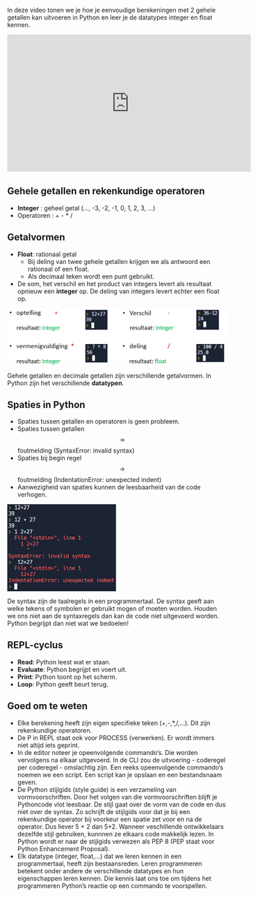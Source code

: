 In deze video tonen we je hoe je eenvoudige berekeningen met 2 gehele getallen kan uitvoeren in Python en leer je de datatypes integer en float kennen.

<div align="center">
<iframe width="560" height="315" src="https://www.youtube.com/embed/iP78KB8QPg0" title="YouTube video player" frameborder="0" allow="accelerometer; autoplay; clipboard-write; encrypted-media; gyroscope; picture-in-picture; web-share" allowfullscreen></iframe>
</div>

## Gehele getallen en rekenkundige operatoren
* **Integer** : geheel getal (..., -3, -2, -1, 0, 1, 2, 3, ...)
* Operatoren : +  -  *  /

## Getalvormen
<div>
<ul> 
    <li> <b>Float</b>: rationaal getal
         <ul>
             <li> Bij deling van twee gehele getallen krijgen we als antwoord een rationaal of een float.</li>
             <li> Als decimaal teken wordt een punt gebruikt.</li>
         </ul>
    </li>
    <li>De som, het verschil en het product van integers levert als resultaat opnieuw een <b>integer</b> op. De deling van integers levert echter een float op.</li>
</ul>
</div>

<img src="media/rekenkundige_operatoren.png" align="center" width="650px" data-caption="De rekenkundige operatoren voor de optelling, het verschil, het product en de deling." />

Gehele getallen en decimale getallen zijn verschillende getalvormen. In Python zijn het verschillende **datatypen**.

## Spaties in Python
* Spaties tussen getallen en operatoren is geen probleem.
* Spaties tussen getallen $$\rightarrow$$ foutmelding (SyntaxError: invalid syntax)
* Spaties bij begin regel $$\rightarrow$$ foutmelding (IndentationError: unexpected indent)
* Aanwezigheid van spaties kunnen de leesbaarheid van de code verhogen.

<img src="media/spaties.png" align="center" width="250px" data-caption="Spaties in Python." />

<div class="callout callout-danger">
  <p>De syntax zijn de taalregels in een programmertaal. De syntax geeft aan welke tekens of symbolen er gebruikt mogen of moeten worden. Houden we ons niet aan de syntaxregels dan kan de code niet uitgevoerd worden. Python begrijpt dan niet wat we bedoelen!</p>
</div>

## REPL-cyclus
* **Read**: Python leest wat er staan.
* **Evaluate**: Python begrijpt en voert uit.
* **Print**: Python toont op het scherm.
* **Loop**: Python geeft beurt terug.

## Goed om te weten
* Elke berekening heeft zijn eigen specifieke teken (+,-,*,/,...). Dit zijn rekenkundige operatoren.
* De P in REPL staat ook voor PROCESS (verwerken). Er wordt immers niet altijd iets geprint.
* In de editor noteer je opeenvolgende commando’s. Die worden vervolgens na elkaar uitgevoerd. In de CLI zou de uitvoering - coderegel per coderegel - omslachtig zijn. Een reeks opeenvolgende commando’s noemen we een script. Een script kan je opslaan en een bestandsnaam geven.
* De Python stijlgids (style guide) is een verzameling van vormvoorschriften. Door het volgen van die vormvoorschriften blijft je Pythoncode vlot leesbaar. De stijl gaat over de vorm van de code en dus niet over de syntax. Zo schrijft de stijlgids voor dat je bij een rekenkundige operator bij voorkeur een spatie zet voor en na de operator. Dus liever 5 + 2 dan 5+2. Wanneer veschillende ontwikkelaars dezelfde stijl gebruiken, kunnnen ze elkaars code makkelijk lezen.
In Python wordt er naar de stijlgids verwezen als PEP 8 (PEP staat voor Python Enhancement Proposal).
* Elk datatype (integer, float,...) dat we leren kennen in een programmertaal, heeft zijn bestaansreden. Leren programmeren betekent onder andere de verschillende datatypes en hun eigenschappen leren kennen. Die kennis laat ons toe om tijdens het programmeren Python’s reactie op een commando te voorspellen.
